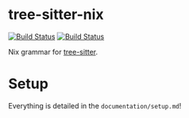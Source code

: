 # tree-sitter-nix

[![Build Status](https://travis-ci.org/cstrahan/tree-sitter-nix.svg?branch=master)](https://travis-ci.org/cstrahan/tree-sitter-nix)
[![Build Status](https://github.com/cstrahan/tree-sitter-nix/workflows/build/badge.svg)](https://github.com/cstrahan/tree-sitter-nix/actions?query=workflow%3Abuild)

Nix grammar for [tree-sitter](https://github.com/tree-sitter/tree-sitter).

# Setup

Everything is detailed in the `documentation/setup.md`!